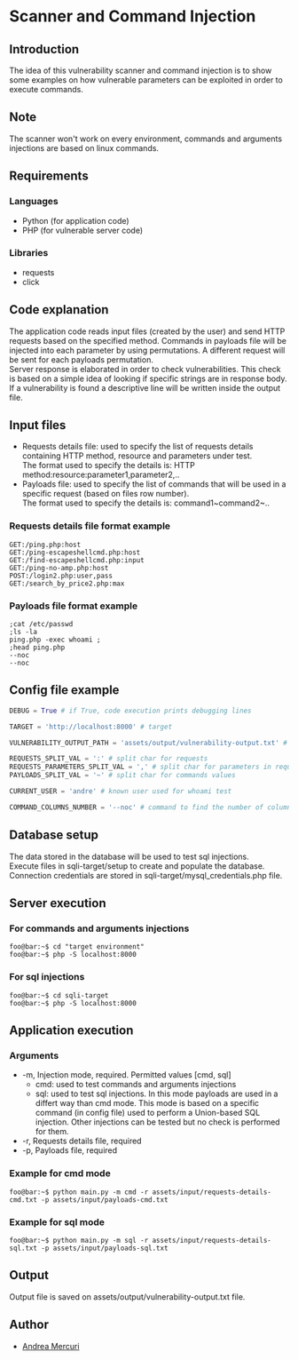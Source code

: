 # Scanner and Command Injection
## Introduction
The idea of this vulnerability scanner and command injection is to show some examples on how vulnerable parameters can be exploited in order to execute commands.

## Note
The scanner won't work on every environment, commands and arguments injections are based on linux commands.

## Requirements
### Languages
+ Python (for application code)
+ PHP (for vulnerable server code)

### Libraries
+ requests
+ click

## Code explanation
The application code reads input files (created by the user) and send HTTP requests based on the specified method. Commands in payloads file will be injected into each parameter by using permutations. A different request will be sent for each payloads permutation.<br>
Server response is elaborated in order to check vulnerabilities. This check is based on a simple idea of looking if specific strings are in response body.<br>
If a vulnerability is found a descriptive line will be written inside the output file.

## Input files
+ Requests details file: used to specify the list of requests details containing HTTP method, resource and parameters under test.<br>
The format used to specify the details is: HTTP method:resource:parameter1,parameter2,..
+ Payloads file: used to specify the list of commands that will be used in a specific request (based on files row number). <br>
The format used to specify the details is: command1\~command2\~..

### Requests details file format example
```
GET:/ping.php:host
GET:/ping-escapeshellcmd.php:host
GET:/find-escapeshellcmd.php:input
GET:/ping-no-amp.php:host
POST:/login2.php:user,pass
GET:/search_by_price2.php:max
```

### Payloads file format example
```
;cat /etc/passwd
;ls -la
ping.php -exec whoami ;
;head ping.php
--noc
--noc
```

## Config file example
```python
DEBUG = True # if True, code execution prints debugging lines

TARGET = 'http://localhost:8000' # target

VULNERABILITY_OUTPUT_PATH = 'assets/output/vulnerability-output.txt' # output path

REQUESTS_SPLIT_VAL = ':' # split char for requests
REQUESTS_PARAMETERS_SPLIT_VAL = ',' # split char for parameters in requests
PAYLOADS_SPLIT_VAL = '~' # split char for commands values

CURRENT_USER = 'andre' # known user used for whoami test

COMMAND_COLUMNS_NUMBER = '--noc' # command to find the number of columns in a table. Valid only in sql mode
```

## Database setup
The data stored in the database will be used to test sql injections.<br>
Execute files in sqli-target/setup to create and populate the database.<br>
Connection credentials are stored in sqli-target/mysql_credentials.php file.

## Server execution
### For commands and arguments injections
```console
foo@bar:~$ cd "target environment"
foo@bar:~$ php -S localhost:8000
```

### For sql injections
```console
foo@bar:~$ cd sqli-target
foo@bar:~$ php -S localhost:8000
```

## Application execution
### Arguments
+ -m, Injection mode, required. Permitted values [cmd, sql]
  + cmd: used to test commands and arguments injections
  + sql: used to test sql injections. In this mode payloads are used in a differt way than cmd mode. This mode is based on a specific command (in config file) used to perform a Union-based SQL injection. Other injections can be tested but no check is performed for them.
+ -r, Requests details file, required
+ -p, Payloads file, required

### Example for cmd mode
```console
foo@bar:~$ python main.py -m cmd -r assets/input/requests-details-cmd.txt -p assets/input/payloads-cmd.txt
```

### Example for sql mode
```console
foo@bar:~$ python main.py -m sql -r assets/input/requests-details-sql.txt -p assets/input/payloads-sql.txt
```

## Output
Output file is saved on assets/output/vulnerability-output.txt file.

## Author
+ [Andrea Mercuri](https://github.com/ilmercu)